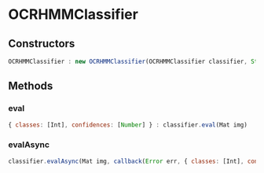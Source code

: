 # OCRHMMClassifier

<a name="constructors"></a>

## Constructors
``` javascript
OCRHMMClassifier : new OCRHMMClassifier(OCRHMMClassifier classifier, String vocabulary, Mat transitionPropabilitiesTable, Mat emissionPropabilitiesTable, Int mode = OCR_DECODER_VITERBI)
```

## Methods

<a name="eval"></a>

### eval
``` javascript
{ classes: [Int], confidences: [Number] } : classifier.eval(Mat img)
```

<a name="evalAsync"></a>

### evalAsync
``` javascript
classifier.evalAsync(Mat img, callback(Error err, { classes: [Int], confidences: [Number] } result))
```